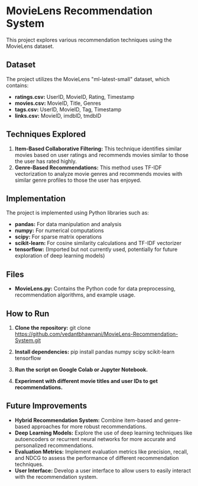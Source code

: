 # MovieLens Recommendation System

This project explores various recommendation techniques using the MovieLens dataset.

## Dataset

The project utilizes the MovieLens "ml-latest-small" dataset, which contains:

* **ratings.csv:** UserID, MovieID, Rating, Timestamp
* **movies.csv:** MovieID, Title, Genres
* **tags.csv:** UserID, MovieID, Tag, Timestamp
* **links.csv:** MovieID, imdbID, tmdbID

## Techniques Explored

1. **Item-Based Collaborative Filtering:** This technique identifies similar movies based on user ratings and recommends movies similar to those the user has rated highly. 
2. **Genre-Based Recommendations:** This method uses TF-IDF vectorization to analyze movie genres and recommends movies with similar genre profiles to those the user has enjoyed.

## Implementation

The project is implemented using Python libraries such as:

* **pandas:** For data manipulation and analysis
* **numpy:** For numerical computations
* **scipy:** For sparse matrix operations
* **scikit-learn:** For cosine similarity calculations and TF-IDF vectorizer
* **tensorflow:** (Imported but not currently used, potentially for future exploration of deep learning models) 

## Files

* **MovieLens.py:** Contains the Python code for data preprocessing, recommendation algorithms, and example usage. 

## How to Run

1. **Clone the repository:**
   git clone https://github.com/vedantbhawnani/MovieLens-Recommendation-System.git
3. **Install dependencies:**
   pip install pandas numpy scipy scikit-learn tensorflow
5. **Run the script on Google Colab or Jupyter Notebook.**

7. **Experiment with different movie titles and user IDs to get recommendations.**

## Future Improvements

* **Hybrid Recommendation System:** Combine item-based and genre-based approaches for more robust recommendations.
* **Deep Learning Models:** Explore the use of deep learning techniques like autoencoders or recurrent neural networks for more accurate and personalized recommendations. 
* **Evaluation Metrics:** Implement evaluation metrics like precision, recall, and NDCG to assess the performance of different recommendation techniques. 
* **User Interface:** Develop a user interface to allow users to easily interact with the recommendation system. 
